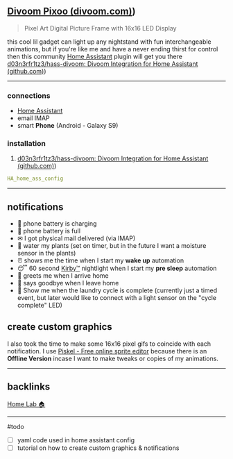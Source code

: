 ## [Divoom Pixoo (divoom.com)](divoom.com))
> Pixel Art Digital Picture Frame with 16x16 LED Display

this cool lil gadget can light up any nightstand with fun interchangeable animations, but if you're like me and have a never ending thirst for control then this community [Home Assistant](%F0%9F%93%81developer/Home%20Lab%20%F0%9F%8F%A0/Home%20Assistant.md) plugin will get you there [d03n3rfr1tz3/hass-divoom: Divoom Integration for Home Assistant (github.com)](github.com)) 

---
### connections
- [Home Assistant](%F0%9F%93%81developer/Home%20Lab%20%F0%9F%8F%A0/Home%20Assistant.md)
- email IMAP
- smart **Phone** (Android - Galaxy S9)

### installation
1. [d03n3rfr1tz3/hass-divoom: Divoom Integration for Home Assistant (github.com)](github.com)) 
```yaml
HA_home_ass_config
```

---
## notifications
- 🔋 phone battery is charging
- 🔋 phone battery is full
- ✉ I got physical mail delivered (via IMAP)
- 🌵 water my plants (set on timer, but in the future I want a moisture sensor in the plants)
- ⏰ shows me the time when I start my **wake up** automation
- 😴 60 second [Kirby™](https://kirby.nintendo.com/) nightlight when I start my **pre sleep** automation
- 🚪 greets me when I arrive home
- 🚪 says goodbye when I leave home
- 🧺 Show me when the laundry cycle is complete (currently just a timed event, but later would like to connect with a light sensor on the "cycle complete" LED)

## create custom graphics
I also took the time to make some 16x16 pixel gifs to coincide with each notification. I use [Piskel - Free online sprite editor](https://www.piskelapp.com/) because there is an **Offline Version** incase I want to make tweaks or copies of my animations. 

---
## backlinks
[Home Lab 🏠](%F0%9F%93%81developer/Home%20Lab%20%F0%9F%8F%A0/Home%20Lab%20%F0%9F%8F%A0.md)

---

#todo 
- [ ] yaml code used in home assistant config
- [ ] tutorial on how to create custom graphics & notifications